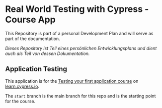 # Real World Testing with Cypress - Course App

This Repository is part of a personal Development Plan and will serve as part of the documentation.

_Dieses Repository ist Teil eines persönlichen Entwicklungsplans und dient auch als Teil von dessen Dokumentation._

## Application Testing

This application is for the [Testing your first application course](https://learn.cypress.io/testing-your-first-application) on [learn.cypress.io](https://learn.cypress.io/).

The `start` branch is the main branch for this repo and is the starting point for the course.
